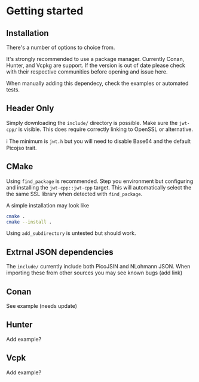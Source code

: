 # Getting started

## Installation

There's a number of options to choice from.

It's strongly recommended to use a package manager. Currently Conan, Hunter, and Vcpkg are support.
If the version is out of date please check with their respective communities before opening and issue here.

When manually adding this dependecy, check the examples or automated tests.

## Header Only

Simply downloading the `include/` directory is possible.
Make sure the `jwt-cpp/` is visible.
This does require correctly linking to OpenSSL or alternative.

:information_source: The minimum is `jwt.h` but you will need to disable Base64 and the default Picojso trait.

## CMake

Using `find_package` is recommended. Step you environment but configuring and installing the `jwt-cpp::jwt-cpp` target.
This will automatically select the the same SSL library when detected with `find_package`.

A simple installation may look like

```sh
cmake .
cmake --install .
```

Using `add_subdirectory` is untested but should work.

## Extrnal JSON dependencies 

The `include/` currently include both PicoJSIN and NLohmann JSON.
When importing these from other sources you may see known bugs (add link)

## Conan

See example (needs update)

## Hunter

Add example?

## Vcpk

Add example?

